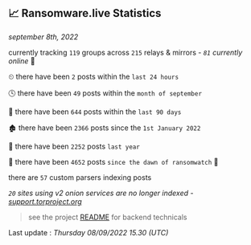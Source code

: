 
## 📈 Ransomware.live Statistics
_september 8th, 2022_

currently tracking `119` groups across `215` relays & mirrors - _`81` currently online_ 📡

⏲ there have been `2` posts within the `last 24 hours`

🕓 there have been `49` posts within the `month of september`

📅 there have been `644` posts within the `last 90 days`

🏚 there have been `2366` posts since the `1st January 2022`

🚀 there have been `2252` posts `last year`

🦕 there have been `4652` posts `since the dawn of ransomwatch` 🐣

there are `57` custom parsers indexing posts

_`20` sites using v2 onion services are no longer indexed - [support.torproject.org](https://support.torproject.org/onionservices/v2-deprecation/)_

> see the project [README](https://github.com/jmousqueton/ransomwatch#readme) for backend technicals



Last update : _Thursday 08/09/2022 15.30 (UTC)_

